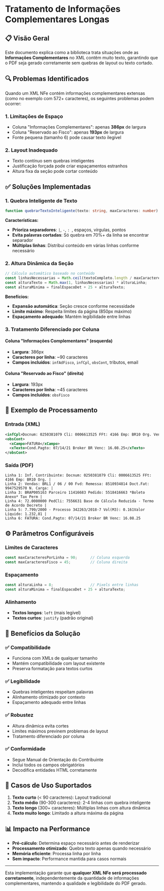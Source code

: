 # Tratamento de Informações Complementares Longas

## 📋 Visão Geral

Este documento explica como a biblioteca trata situações onde as **Informações Complementares** no XML contêm muito texto, garantindo que o PDF seja gerado corretamente sem quebras de layout ou texto cortado.

## 🔍 Problemas Identificados

Quando um XML NFe contém informações complementares extensas (como no exemplo com 572+ caracteres), os seguintes problemas podem ocorrer:

### 1. **Limitações de Espaço**
- Coluna "Informações Complementares": apenas **386px** de largura
- Coluna "Reservado ao Fisco": apenas **193px** de largura
- Fonte pequena (tamanho 6) pode causar texto ilegível

### 2. **Layout Inadequado**
- Texto contínuo sem quebras inteligentes
- Justificação forçada pode criar espaçamentos estranhos
- Altura fixa da seção pode cortar conteúdo

## ✅ Soluções Implementadas

### 1. **Quebra Inteligente de Texto**

```typescript
function quebrarTextoInteligente(texto: string, maxCaracteres: number): string[]
```

**Características:**
- **Prioriza separadores**: ` | `, ` - `, `: `, espaços, vírgulas, pontos
- **Evita palavras cortadas**: Só quebra em 70%+ da linha se encontrar separador
- **Múltiplas linhas**: Distribui conteúdo em várias linhas conforme necessário

### 2. **Altura Dinâmica da Seção**

```typescript
// Cálculo automático baseado no conteúdo
const linhasNecessarias = Math.ceil(textoCompleto.length / maxCaracteresPorLinha);
const alturaTexto = Math.max(1, linhasNecessarias) * alturaLinha;
const alturaMinima = finalEspacoDet + 25 + alturaTexto;
```

**Benefícios:**
- **Expansão automática**: Seção cresce conforme necessidade
- **Limite máximo**: Respeita limites da página (850px máximo)
- **Espaçamento adequado**: Mantém legibilidade entre linhas

### 3. **Tratamento Diferenciado por Coluna**

#### Coluna "Informações Complementares" (esquerda)
- **Largura**: 386px
- **Caracteres por linha**: ~90 caracteres
- **Campos incluídos**: `infAdFisco`, `infCpl`, `obsCont`, tributos, email

#### Coluna "Reservado ao Fisco" (direita)  
- **Largura**: 193px
- **Caracteres por linha**: ~45 caracteres
- **Campos incluídos**: `obsFisco`

## 📝 Exemplo de Processamento

### Entrada (XML)
```xml
<infCpl>Docnum: 0250381079 Cli: 0006613525 FFt: 4166 Emp: BR10 Org. Vendas: BRL1 / 06 / 00 Fvd: Remessa: 8510934814 Doct.Fat: 9947529570 N. Carga: BRAP005163 Parceiro 11416683 Pedido: 5518416663 *Boleto Anexo* Tax Perm 72.0000000 PedCli: 7556631 Base de Cálculo Reduzida - Termo de Acordo Decreto 7.799/2000 - Processo 342263/2018-7 Vol(M3): 0.161Valor Líquido: 1.232,81Redução da Base</infCpl>
<obsCont>
  <xCampo>FATURA</xCampo>
  <xTexto>Cond.Pagto: 07/14/21 Broker BR Venc: 16.08.25</xTexto>
</obsCont>
```

### Saída (PDF)
```
Linha 1: Inf. Contribuinte: Docnum: 0250381079 Cli: 0006613525 FFt: 4166 Emp: BR10 Org. |
Linha 2: Vendas: BRL1 / 06 / 00 Fvd: Remessa: 8510934814 Doct.Fat: 9947529570 N. Carga: |
Linha 3: BRAP005163 Parceiro 11416683 Pedido: 5518416663 *Boleto Anexo* Tax Perm |
Linha 4: 72.0000000 PedCli: 7556631 Base de Cálculo Reduzida - Termo de Acordo Decreto |
Linha 5: 7.799/2000 - Processo 342263/2018-7 Vol(M3): 0.161Valor Líquido: 1.232,81 |
Linha 6: FATURA: Cond.Pagto: 07/14/21 Broker BR Venc: 16.08.25
```

## ⚙️ Parâmetros Configuráveis

### Limites de Caracteres
```typescript
const maxCaracteresPorLinha = 90;      // Coluna esquerda
const maxCaracteresFisco = 45;         // Coluna direita
```

### Espaçamento
```typescript
const alturaLinha = 8;                 // Pixels entre linhas
const alturaMinima = finalEspacoDet + 25 + alturaTexto;
```

### Alinhamento
- **Textos longos**: `left` (mais legível)
- **Textos curtos**: `justify` (padrão original)

## 🎯 Benefícios da Solução

### ✅ **Compatibilidade**
- Funciona com XMLs de qualquer tamanho
- Mantém compatibilidade com layout existente
- Preserva formatação para textos curtos

### ✅ **Legibilidade**
- Quebras inteligentes respeitam palavras
- Alinhamento otimizado por contexto
- Espaçamento adequado entre linhas

### ✅ **Robustez**  
- Altura dinâmica evita cortes
- Limites máximos previnem problemas de layout
- Tratamento diferenciado por coluna

### ✅ **Conformidade**
- Segue Manual de Orientação do Contribuinte
- Inclui todos os campos obrigatórios
- Decodifica entidades HTML corretamente

## 🔧 Casos de Uso Suportados

1. **Texto curto** (< 90 caracteres): Layout tradicional
2. **Texto médio** (90-300 caracteres): 2-4 linhas com quebra inteligente  
3. **Texto longo** (300+ caracteres): Múltiplas linhas com altura dinâmica
4. **Texto muito longo**: Limitado a altura máxima da página

## 📊 Impacto na Performance

- **Pré-cálculo**: Determina espaço necessário antes de renderizar
- **Processamento otimizado**: Quebra texto apenas quando necessário
- **Memória eficiente**: Processa linha por linha
- **Sem impacto**: Performance mantida para casos normais

---

Esta implementação garante que **qualquer XML NFe será processado corretamente**, independentemente da quantidade de informações complementares, mantendo a qualidade e legibilidade do PDF gerado.